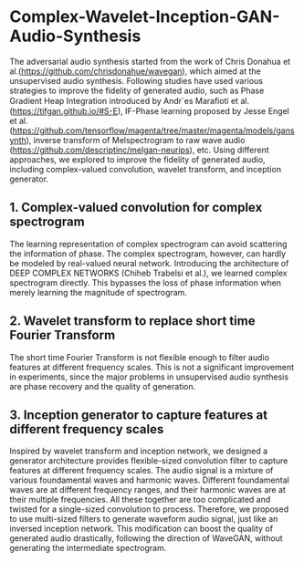 # Complex-Wavelet-Inception-GAN-Audio-Synthesis
The adversarial audio synthesis started from the work of Chris Donahua et al.(https://github.com/chrisdonahue/wavegan), which aimed at the unsupervised audio synthesis. Following studies have used various strategies to improve the fidelity of generated audio, such as Phase Gradient Heap Integration introduced by Andr´es Maraﬁoti et al.(https://tifgan.github.io/#S-E), IF-Phase learning proposed by Jesse Engel et al.(https://github.com/tensorflow/magenta/tree/master/magenta/models/gansynth), inverse transform of Melspectrogram to raw wave audio (https://github.com/descriptinc/melgan-neurips), etc. Using different approaches, we explored to improve the fidelity of generated audio, including complex-valued convolution, wavelet transform, and inception generator.
## 1. Complex-valued convolution for complex spectrogram
The learning representation of complex spectrogram can avoid scattering the information of phase. The complex spectrogram, however, can hardly be modeled by real-valued neural network. Introducing the architecture of DEEP COMPLEX NETWORKS (Chiheb Trabelsi et al.), we learned complex spectrogram directly. This bypasses the loss of phase information when merely learning the magnitude of spectrogram.
## 2. Wavelet transform to replace short time Fourier Transform
The short time Fourier Transform is not flexible enough to filter audio features at different frequency scales. This is not a significant improvement in experiments, since the major problems in unsupervised audio synthesis are phase recovery and the quality of generation.
## 3. Inception generator to capture features at different frequency scales
Inspired by wavelet transform and inception network, we designed a generator architecture provides flexible-sized convolution filter to capture features at different frequency scales. The audio signal is a mixture of various foundamental waves and harmonic waves. Different foundamental waves are at different frequency ranges, and their harmonic waves are at their multiple frequencies. All these together are too complicated and twisted for a single-sized convolution to process. Therefore, we proposed to use multi-sized filters to generate waveform audio signal, just like an inversed inception network. This modification can boost the quality of generated audio drastically, following the direction of WaveGAN, without generating the intermediate spectrogram.
